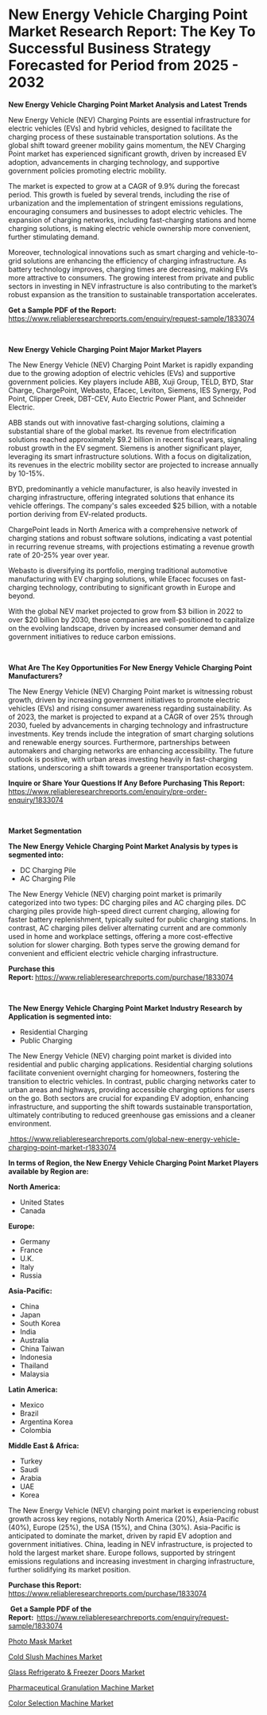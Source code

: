 <p><h1>New Energy Vehicle Charging Point Market Research Report: The Key To Successful Business Strategy Forecasted for Period from 2025 - 2032</h1></p><p><strong>New Energy Vehicle Charging Point Market Analysis and Latest Trends</strong></p>
<p><p>New Energy Vehicle (NEV) Charging Points are essential infrastructure for electric vehicles (EVs) and hybrid vehicles, designed to facilitate the charging process of these sustainable transportation solutions. As the global shift toward greener mobility gains momentum, the NEV Charging Point market has experienced significant growth, driven by increased EV adoption, advancements in charging technology, and supportive government policies promoting electric mobility.</p><p>The market is expected to grow at a CAGR of 9.9% during the forecast period. This growth is fueled by several trends, including the rise of urbanization and the implementation of stringent emissions regulations, encouraging consumers and businesses to adopt electric vehicles. The expansion of charging networks, including fast-charging stations and home charging solutions, is making electric vehicle ownership more convenient, further stimulating demand.</p><p>Moreover, technological innovations such as smart charging and vehicle-to-grid solutions are enhancing the efficiency of charging infrastructure. As battery technology improves, charging times are decreasing, making EVs more attractive to consumers. The growing interest from private and public sectors in investing in NEV infrastructure is also contributing to the market’s robust expansion as the transition to sustainable transportation accelerates.</p></p>
<p><strong>Get a Sample PDF of the Report:&nbsp;</strong> <a href="https://www.reliableresearchreports.com/enquiry/request-sample/1833074?utm_campaign=113&utm_medium=2&utm_source=Github&utm_content=ia&utm_term=26032025&utm_id=new-energy-vehicle-charging-point">https://www.reliableresearchreports.com/enquiry/request-sample/1833074</a></p>
<p>&nbsp;</p>
<p><strong>New Energy Vehicle Charging Point Major Market Players</strong></p>
<p><p>The New Energy Vehicle (NEV) Charging Point Market is rapidly expanding due to the growing adoption of electric vehicles (EVs) and supportive government policies. Key players include ABB, Xuji Group, TELD, BYD, Star Charge, ChargePoint, Webasto, Efacec, Leviton, Siemens, IES Synergy, Pod Point, Clipper Creek, DBT-CEV, Auto Electric Power Plant, and Schneider Electric. </p><p>ABB stands out with innovative fast-charging solutions, claiming a substantial share of the global market. Its revenue from electrification solutions reached approximately $9.2 billion in recent fiscal years, signaling robust growth in the EV segment. Siemens is another significant player, leveraging its smart infrastructure solutions. With a focus on digitalization, its revenues in the electric mobility sector are projected to increase annually by 10-15%.</p><p>BYD, predominantly a vehicle manufacturer, is also heavily invested in charging infrastructure, offering integrated solutions that enhance its vehicle offerings. The company's sales exceeded $25 billion, with a notable portion deriving from EV-related products. </p><p>ChargePoint leads in North America with a comprehensive network of charging stations and robust software solutions, indicating a vast potential in recurring revenue streams, with projections estimating a revenue growth rate of 20-25% year over year.</p><p>Webasto is diversifying its portfolio, merging traditional automotive manufacturing with EV charging solutions, while Efacec focuses on fast-charging technology, contributing to significant growth in Europe and beyond. </p><p>With the global NEV market projected to grow from $3 billion in 2022 to over $20 billion by 2030, these companies are well-positioned to capitalize on the evolving landscape, driven by increased consumer demand and government initiatives to reduce carbon emissions.</p></p>
<p>&nbsp;</p>
<p><strong>What Are The Key Opportunities For New Energy Vehicle Charging Point Manufacturers?</strong></p>
<p><p>The New Energy Vehicle (NEV) Charging Point market is witnessing robust growth, driven by increasing government initiatives to promote electric vehicles (EVs) and rising consumer awareness regarding sustainability. As of 2023, the market is projected to expand at a CAGR of over 25% through 2030, fueled by advancements in charging technology and infrastructure investments. Key trends include the integration of smart charging solutions and renewable energy sources. Furthermore, partnerships between automakers and charging networks are enhancing accessibility. The future outlook is positive, with urban areas investing heavily in fast-charging stations, underscoring a shift towards a greener transportation ecosystem.</p></p>
<p><strong>Inquire or Share Your Questions If Any Before Purchasing This Report:</strong> <a href="https://www.reliableresearchreports.com/enquiry/pre-order-enquiry/1833074?utm_campaign=113&utm_medium=2&utm_source=Github&utm_content=ia&utm_term=26032025&utm_id=new-energy-vehicle-charging-point">https://www.reliableresearchreports.com/enquiry/pre-order-enquiry/1833074</a></p>
<p>&nbsp;</p>
<p><strong>Market Segmentation</strong></p>
<p><strong>The New Energy Vehicle Charging Point Market Analysis by types is segmented into:</strong></p>
<p><ul><li>DC Charging Pile</li><li>AC Charging Pile</li></ul></p>
<p><p>The New Energy Vehicle (NEV) charging point market is primarily categorized into two types: DC charging piles and AC charging piles. DC charging piles provide high-speed direct current charging, allowing for faster battery replenishment, typically suited for public charging stations. In contrast, AC charging piles deliver alternating current and are commonly used in home and workplace settings, offering a more cost-effective solution for slower charging. Both types serve the growing demand for convenient and efficient electric vehicle charging infrastructure.</p></p>
<p><strong>Purchase this Report:&nbsp;</strong><a href="https://www.reliableresearchreports.com/purchase/1833074?utm_campaign=113&utm_medium=2&utm_source=Github&utm_content=ia&utm_term=26032025&utm_id=new-energy-vehicle-charging-point">https://www.reliableresearchreports.com/purchase/1833074</a></p>
<p>&nbsp;</p>
<p><strong>The New Energy Vehicle Charging Point Market Industry Research by Application is segmented into:</strong></p>
<p><ul><li>Residential Charging</li><li>Public Charging</li></ul></p>
<p><p>The New Energy Vehicle (NEV) charging point market is divided into residential and public charging applications. Residential charging solutions facilitate convenient overnight charging for homeowners, fostering the transition to electric vehicles. In contrast, public charging networks cater to urban areas and highways, providing accessible charging options for users on the go. Both sectors are crucial for expanding EV adoption, enhancing infrastructure, and supporting the shift towards sustainable transportation, ultimately contributing to reduced greenhouse gas emissions and a cleaner environment.</p></p>
<p><a href="https://www.reliableresearchreports.com/global-new-energy-vehicle-charging-point-market-r1833074?utm_campaign=113&utm_medium=2&utm_source=Github&utm_content=ia&utm_term=26032025&utm_id=new-energy-vehicle-charging-point">&nbsp;https://www.reliableresearchreports.com/global-new-energy-vehicle-charging-point-market-r1833074</a></p>
<p><strong>In terms of Region, the New Energy Vehicle Charging Point Market Players available by Region are:</strong></p>
<p>
    <p> <strong> North America: </strong>
        <ul>
            <li>United States</li>
            <li>Canada</li>
        </ul>
        </p> 
    <p> <strong> Europe: </strong>
        <ul>
            <li>Germany</li>
            <li>France</li>
            <li>U.K.</li>
            <li>Italy</li>
            <li>Russia</li>
        </ul>
        </p> 
    <p> <strong> Asia-Pacific: </strong>
        <ul>
            <li>China</li>
            <li>Japan</li>
            <li>South Korea</li>
            <li>India</li>
            <li>Australia</li>
            <li>China Taiwan</li>
            <li>Indonesia</li>
            <li>Thailand</li>
            <li>Malaysia</li>
        </ul>
        </p> 
    <p> <strong> Latin America: </strong>
        <ul>
            <li>Mexico</li>
            <li>Brazil</li>
            <li>Argentina Korea</li>
            <li>Colombia</li>
        </ul>
        </p> 
    <p> <strong> Middle East & Africa: </strong>
        <ul>
            <li>Turkey</li>
            <li>Saudi</li>
            <li>Arabia</li>
            <li>UAE</li>
            <li>Korea</li>
        </ul>
    </p>
    </p>
<p><p>The New Energy Vehicle (NEV) charging point market is experiencing robust growth across key regions, notably North America (20%), Asia-Pacific (40%), Europe (25%), the USA (15%), and China (30%). Asia-Pacific is anticipated to dominate the market, driven by rapid EV adoption and government initiatives. China, leading in NEV infrastructure, is projected to hold the largest market share. Europe follows, supported by stringent emissions regulations and increasing investment in charging infrastructure, further solidifying its market position.</p></p>
<p><strong>Purchase this Report: </strong><a href="https://www.reliableresearchreports.com/purchase/1833074?utm_campaign=113&utm_medium=2&utm_source=Github&utm_content=ia&utm_term=26032025&utm_id=new-energy-vehicle-charging-point">https://www.reliableresearchreports.com/purchase/1833074</a></p>
<p>&nbsp;<strong>Get a Sample PDF of the Report:&nbsp;&nbsp;</strong><a href="https://www.reliableresearchreports.com/enquiry/request-sample/1833074?utm_campaign=113&utm_medium=2&utm_source=Github&utm_content=ia&utm_term=26032025&utm_id=new-energy-vehicle-charging-point">https://www.reliableresearchreports.com/enquiry/request-sample/1833074</a></p>
<p><strong></strong></p>
<p><p><a href="https://github.com/rreynagjysma65/Market-Research-Report-List-1/blob/main/photo-mask-market.md?utm_campaign=113&utm_medium=2&utm_source=Github&utm_content=ia&utm_term=26032025&utm_id=new-energy-vehicle-charging-point">Photo Mask Market</a></p><p><a href="https://github.com/abexjeliti/Market-Research-Report-List-1/blob/main/cold-slush-machines-market.md?utm_campaign=113&utm_medium=2&utm_source=Github&utm_content=ia&utm_term=26032025&utm_id=new-energy-vehicle-charging-point">Cold Slush Machines Market</a></p><p><a href="https://github.com/duzcupetriv/Market-Research-Report-List-1/blob/main/glass-refrigerato-freezer-doors-market.md?utm_campaign=113&utm_medium=2&utm_source=Github&utm_content=ia&utm_term=26032025&utm_id=new-energy-vehicle-charging-point">Glass Refrigerato & Freezer Doors Market</a></p><p><a href="https://github.com/hervedeidadw/Market-Research-Report-List-1/blob/main/pharmaceutical-granulation-machine-market.md?utm_campaign=113&utm_medium=2&utm_source=Github&utm_content=ia&utm_term=26032025&utm_id=new-energy-vehicle-charging-point">Pharmaceutical Granulation Machine Market</a></p><p><a href="https://github.com/dibesnayee/Market-Research-Report-List-1/blob/main/color-selection-machine-market.md?utm_campaign=113&utm_medium=2&utm_source=Github&utm_content=ia&utm_term=26032025&utm_id=new-energy-vehicle-charging-point">Color Selection Machine Market</a></p></p>